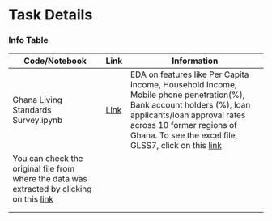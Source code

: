 # Task Details
### Info Table 

|Code/Notebook |Link|  Information |
|----------|------|-----------------------------------------------|
|Ghana Living Standards Survey.ipynb|[Link](https://github.com/OmdenaAI/omdena-ghana-creditworthiness/blob/main/src/tasks/task-2-exploratorary-data-analysis/Ghana%20Living%20Standard%20Survey%207.ipynb)|EDA on features like Per Capita Income, Household Income, Mobile phone penetration(%), Bank account holders (%), loan applicants/loan approval rates across 10 former regions of Ghana. To see the excel file, GLSS7, click on this [link](https://github.com/OmdenaAI/omdena-ghana-creditworthiness/blob/main/src/tasks/task-2-exploratorary-data-analysis/GLSS7.xlsx)
You can check the original file from where the data was extracted by clicking on this [link](https://github.com/OmdenaAI/omdena-ghana-creditworthiness/blob/main/src/tasks/task-1-data-collection/GLSS7%20MAIN%20REPORT_FINAL.pdf)|
| ||                                               |
|          |      |                                               |
